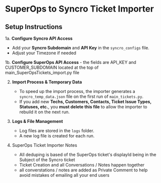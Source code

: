# SuperOps to Syncro Ticket Importer

## Setup Instructions

1a. **Configure Syncro API Access**  
   - Add your **Syncro Subdomain** and **API Key** in the `syncro_configs` file.
   - Adjust your Timezone if needed

1b. **Configure SuperOps API Access**
    - the fields are API_KEY and CUSTOMER_SUBDOMAIN located at the top of main_SuperOpsTickets_import.py file

2. **Import Process & Temporary Data**
   - To speed up the import process, the importer generates a `syncro_temp_data.json` file on the first run of `main_tickets.py`.  
   - If you add new **Techs, Customers, Contacts, Ticket Issue Types, Statuses, etc.**, you **must delete this file** to allow the importer to rebuild it on the next run.

3. **Logs & File Management**  
   - Log files are stored in the `logs` folder.  
   - A new log file is created for each run.


4. SuperOps Ticket Importer Notes
    - All deduping is based of the SuperOps ticket's displayId being in the Subject of the Syncro ticket
    - Ticket Creation and all Conversations / Notes happen together
    - all converstations / notes are added as Private Comment to help avoid mistakes of emailing all your end users
